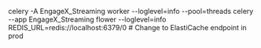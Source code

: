 celery -A EngageX_Streaming worker --loglevel=info --pool=threads
celery --app EngageX_Streaming flower --loglevel=info
REDIS_URL=redis://localhost:6379/0  # Change to ElastiCache endpoint in prod